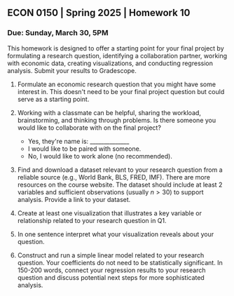 ## ECON 0150 | Spring 2025 | Homework 10

### Due: Sunday, March 30, 5PM

This homework is designed to offer a starting point for your final project by formulating a research question, identifying a collaboration partner, working with economic data, creating visualizations, and conducting regression analysis. Submit your results to Gradescope.

1. Formulate an economic research question that you might have some interest in. This doesn't need to be your final project question but could serve as a starting point.

   

2. Working with a classmate can be helpful, sharing the workload, brainstorming, and thinking through problems. Is there someone you would like to collaborate with on the final project?

   - Yes, they're name is: ______________
   - I would like to be paired with someone.
   - No, I would like to work alone (no recommended).

   

3. Find and download a dataset relevant to your research question from a reliable source (e.g., World Bank, BLS, FRED, IMF). There are more resources on the course website. The dataset should include at least 2 variables and sufficient observations (usually $n>30$) to support analysis. Provide a link to your dataset.

   

4. Create at least one visualization that illustrates a key variable or relationship related to your research question in Q1.

   

5. In one sentence interpret what your visualization reveals about your question.

   

6. Construct and run a simple linear model related to your research question. Your coefficients do not need to be statistically significant. In 150-200 words, connect your regression results to your research question and discuss potential next steps for more sophisticated analysis.